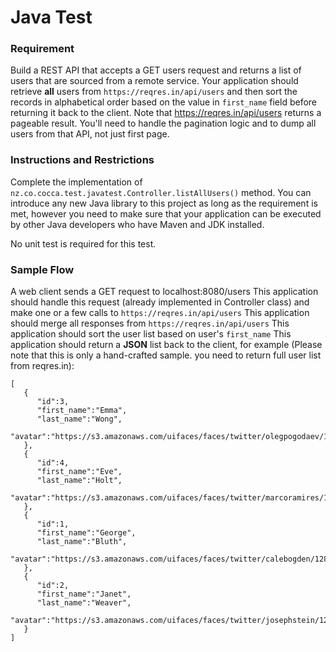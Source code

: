 # Java Test

### Requirement
Build a REST API that accepts a GET users request and returns a list of users that are sourced from a remote service.
Your application should retrieve **all** users from ``https://reqres.in/api/users`` and then sort the records in alphabetical order based on the value in ``first_name`` field before returning it back to the client.
Note that https://reqres.in/api/users returns a pageable result. You'll need to handle the pagination logic and to dump all users from that API, not just first page.

### Instructions and Restrictions
Complete the implementation of ``nz.co.cocca.test.javatest.Controller.listAllUsers()`` method. You can introduce any new Java library to this project as long as the requirement is met, however you need to make sure that your application can be executed by other Java developers who have Maven and JDK installed.

No unit test is required for this test.


### Sample Flow
A web client sends a GET request to localhost:8080/users
This application should handle this request (already implemented in Controller class) and make one or a few calls to ``https://reqres.in/api/users``
This application should merge all responses from ``https://reqres.in/api/users``
This application should sort the user list based on user's ``first_name``
This application should return a **JSON** list back to the client, for example (Please note that this is only a hand-crafted sample. you need to return full user list from reqres.in):
```
[
   {
      "id":3,
      "first_name":"Emma",
      "last_name":"Wong",
      "avatar":"https://s3.amazonaws.com/uifaces/faces/twitter/olegpogodaev/128.jpg"
   },
   {
      "id":4,
      "first_name":"Eve",
      "last_name":"Holt",
      "avatar":"https://s3.amazonaws.com/uifaces/faces/twitter/marcoramires/128.jpg"
   },
   {
      "id":1,
      "first_name":"George",
      "last_name":"Bluth",
      "avatar":"https://s3.amazonaws.com/uifaces/faces/twitter/calebogden/128.jpg"
   },
   {
      "id":2,
      "first_name":"Janet",
      "last_name":"Weaver",
      "avatar":"https://s3.amazonaws.com/uifaces/faces/twitter/josephstein/128.jpg"
   }
]
```


